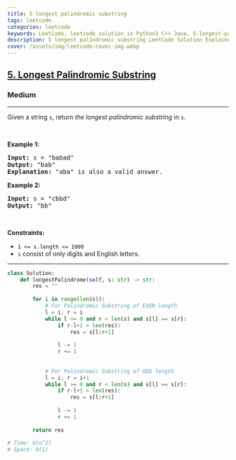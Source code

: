 ```yaml
---
title: 5 longest palindromic substring
tags: leetcode
categories: leetcode
keywords: LeetCode, leetcode solution in Python3 C++ Java, 5-longest-palindromic-substring solution
description: 5 longest palindromic substring LeetCode Solution Explained
cover: /assets/img/leetcode-cover-img.webp
---
```





<h2><a href="https://leetcode.com/problems/longest-palindromic-substring/">5. Longest Palindromic Substring</a></h2><h3>Medium</h3><hr><div><p>Given a string <code>s</code>, return <em>the longest palindromic substring</em> in <code>s</code>.</p>

<p>&nbsp;</p>
<p><strong>Example 1:</strong></p>

<pre><strong>Input:</strong> s = "babad"
<strong>Output:</strong> "bab"
<strong>Explanation:</strong> "aba" is also a valid answer.
</pre>

<p><strong>Example 2:</strong></p>

<pre><strong>Input:</strong> s = "cbbd"
<strong>Output:</strong> "bb"
</pre>

<p>&nbsp;</p>
<p><strong>Constraints:</strong></p>

<ul>
	<li><code>1 &lt;= s.length &lt;= 1000</code></li>
	<li><code>s</code> consist of only digits and English letters.</li>
</ul>
</div>

---




```python
class Solution:
    def longestPalindrome(self, s: str) -> str:
        res = ""
        
        for i in range(len(s)):
            # For Palindromic Substring of EVEN length
            l = i; r = i
            while l >= 0 and r < len(s) and s[l] == s[r]:
                if r-l+1 > len(res):
                    res = s[l:r+1]
                    
                l -= 1
                r += 1
                
            
            # For Palindromic Substring of ODD length
            l = i; r = i+1
            while l >= 0 and r < len(s) and s[l] == s[r]:
                if r-l+1 > len(res):
                    res = s[l:r+1]
                    
                l -= 1
                r += 1
                
        return res
    
# Time: O(n^2)
# Space: O(1)
```
